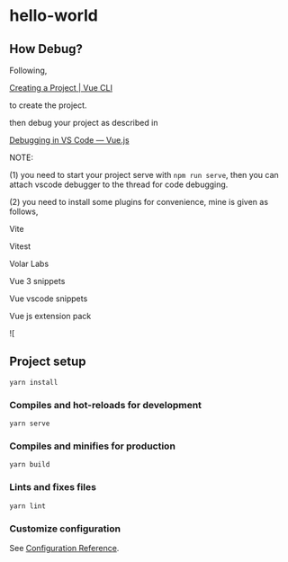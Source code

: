 # hello-world



## How Debug?

Following,

[Creating a Project | Vue CLI](https://cli.vuejs.org/guide/creating-a-project.html)

to create the project.

then debug your project as described in 

[Debugging in VS Code — Vue.js](https://v2.vuejs.org/v2/cookbook/debugging-in-vscode.html?redirect=true)

NOTE:

(1) you need to start your project serve with `npm run serve`, then you can attach vscode debugger to the thread for code debugging.

(2) you need to install some plugins for convenience, mine is given as follows,

Vite

Vitest

Volar Labs

Vue 3 snippets

Vue vscode snippets

Vue js extension pack



![[](installed_plugins_for_vscode.png)



## Project setup

```
yarn install
```

### Compiles and hot-reloads for development

```
yarn serve
```

### Compiles and minifies for production

```
yarn build
```

### Lints and fixes files

```
yarn lint
```

### Customize configuration

See [Configuration Reference](https://cli.vuejs.org/config/).
